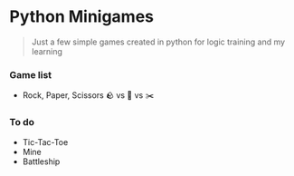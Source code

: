 # Python Minigames
> Just a few simple games created in python for logic training and my learning

### Game list
- Rock, Paper, Scissors :rock: vs :page_with_curl: vs :scissors:

### To do
- Tic-Tac-Toe
- Mine
- Battleship

